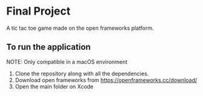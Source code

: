 # Final Project
A tic tac toe game made on the open frameworks platform.

## To run the application

NOTE: Only compatible in a macOS environment
 
 
 1. Clone the repository along with all the dependencies.
 2. Download open frameworks from https://openframeworks.cc/download/
 3. Open the main folder on Xcode
